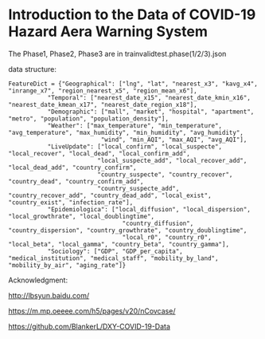 # Introduction to the Data of COVID-19 Hazard Aera Warning System

The Phase1, Phase2, Phase3 are in trainvalidtest.phase(1/2/3).json

data structure:
```
FeatureDict = {"Geographical": ["lng", "lat", "nearest_x3", "kavg_x4", "inrange_x7", "region_nearest_x5", "region_mean_x6"],
           "Temporal": ["nearest_date_x15", "nearest_date_kmin_x16", "nearest_date_kmean_x17", "nearest_date_region_x18"],
           "Demographic": ["mall", "market", "hospital", "apartment", "metro", "population", "population_density"],
           "Weather": ["max_temperature", "min_temperature", "avg_temperature", "max_humidity", "min_humidity", "avg_humidity", 
                          "wind", "min_AQI", "max_AQI", "avg_AQI"],
           "LiveUpdate": ["local_confirm", "local_suspecte", "local_recover", "local_dead", "local_confirm_add",
                         "local_suspecte_add", "local_recover_add", "local_dead_add", "country_confirm",
                         "country_suspecte", "country_recover", "country_dead", "country_confirm_add",
                         "country_suspecte_add", "country_recover_add", "country_dead_add", "local_exist", "country_exist", "infection_rate"],
           "Epidemiologica": ["local_diffusion", "local_dispersion", "local_growthrate", "local_doublingtime",
                                "country_diffusion", "country_dispersion", "country_growthrate", "country_doublingtime",
                                "local_r0", "country_r0", "local_beta", "local_gamma", "country_beta", "country_gamma"],
           "Sociology": ["GDP", "GDP_per_capita", "medical_institution", "medical_staff", "mobility_by_land", "mobility_by_air", "aging_rate"]}
```

Acknowledgment:

http://lbsyun.baidu.com/

https://m.mp.oeeee.com/h5/pages/v20/nCovcase/

https://github.com/BlankerL/DXY-COVID-19-Data
